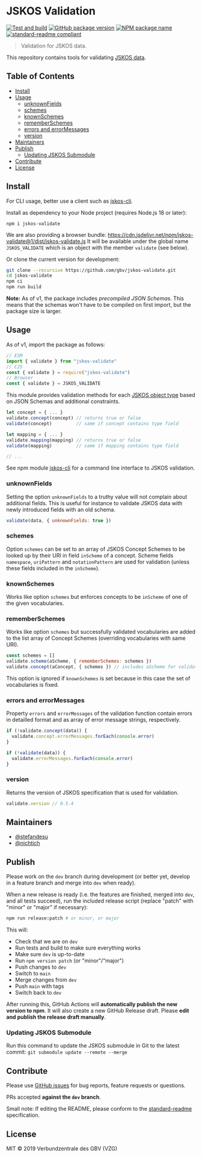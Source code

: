 # JSKOS Validation

[![Test and build](https://github.com/gbv/jskos-validate/actions/workflows/test-and-build.yml/badge.svg)](https://github.com/gbv/jskos-validate/actions/workflows/test-and-build.yml)
[![GitHub package version](https://img.shields.io/github/package-json/v/gbv/jskos-validate.svg?label=version)](https://github.com/gbv/jskos-validate)
[![NPM package name](https://img.shields.io/badge/npm-jskos--validate-blue.svg)](https://www.npmjs.com/package/jskos-validate)
[![standard-readme compliant](https://img.shields.io/badge/readme%20style-standard-brightgreen.svg)](https://github.com/RichardLitt/standard-readme)

> Validation for JSKOS data.

This repository contains tools for validating [JSKOS data](http://gbv.github.io/jskos/).

## Table of Contents

- [Install](#install)
- [Usage](#usage)
  - [unknownFields](#unknownfields)
  - [schemes](#schemes)
  - [knownSchemes](#knownschemes)
  - [rememberSchemes](#rememberschemes)
  - [errors and errorMessages](#errors-and-errormessages)
  - [version](#version)
- [Maintainers](#maintainers)
- [Publish](#publish)
  - [Updating JSKOS Submodule](#updating-jskos-submodule)
- [Contribute](#contribute)
- [License](#license)

## Install

For CLI usage, better use a client such as [jskos-cli](https://www.npmjs.com/package/jskos-cli).

Install as dependency to your Node project (requires Node.js 18 or later):

```
npm i jskos-validate
```

We are also providing a browser bundle: https://cdn.jsdelivr.net/npm/jskos-validate@1/dist/jskos-validate.js It will be available under the global name `JSKOS_VALIDATE` which is an object with the member `validate` (see below).

Or clone the current version for development:

```bash
git clone --recursive https://github.com/gbv/jskos-validate.git
cd jskos-validate
npm ci
npm run build
```

**Note:** As of v1, the package includes *precompiled JSON Schemas*. This means that the schemas won't have to be compiled on first import, but the package size is larger.

## Usage

As of v1, import the package as follows:

```js
// ESM
import { validate } from "jskos-validate"
// CJS
const { validate } = require("jskos-validate")
// Browser
const { validate } = JSKOS_VALIDATE
```

This module provides validation methods for each [JSKOS object type](http://gbv.github.io/jskos/jskos.html#object-types) based on JSON Schemas and additional constraints.

```js
let concept = { ... }
validate.concept(concept) // returns true or false
validate(concept)         // same if concept contains type field

let mapping = { ... }
validate.mapping(mapping) // returns true or false
validate(mapping)         // same if mapping contains type field

// ...
```

See npm module [jskos-cli](https://www.npmjs.com/package/jskos-cli) for a command line interface to JSKOS validation.

### unknownFields

Setting the option `unknownFields` to a truthy value will not complain about additional fields. This is useful for instance to validate JSKOS data with newly introduced fields with an old schema.

```js
validate(data, { unknownFields: true })
```

### schemes

Option `schemes` can be set to an array of JSKOS Concept Schemes to be looked up by their URI in field `inScheme` of a concept. Scheme fields `namespace`, `uriPattern` and `notationPattern` are used for validation (unless these fields included in the `inScheme`).

### knownSchemes

Works like option `schemes` but enforces concepts to be `inScheme` of one of the given vocabularies.

### rememberSchemes

Works like option `schemes` but successfully validated vocabularies are added to the list array of Concept Schemes (overriding vocabularies with same URI).

```js
const schemes = []
validate.scheme(aScheme, { rememberSchemes: schemes })
validate.concept(aConcept, { schemes }) // includes aScheme for validation
```

This option is ignored if `knownSchemes` is set because in this case the set of vocabularies is fixed.

### errors and errorMessages

Property `errors` and `errorMessages` of the validation function contain errors in detailled format and as array of error message strings, respectively.

```js
if (!validate.concept(data)) {
  validate.concept.errorMessages.forEach(console.error)
}

if (!validate(data)) {
  validate.errorMessages.forEach(console.error)
}
```

### version

Returns the version of JSKOS specification that is used for validation.

```js
validate.version // 0.5.4
```

## Maintainers

- [@stefandesu](https://github.com/stefandesu)
- [@nichtich](https://github.com/nichtich)

## Publish

Please work on the `dev` branch during development (or better yet, develop in a feature branch and merge into `dev` when ready).

When a new release is ready (i.e. the features are finished, merged into `dev`, and all tests succeed), run the included release script (replace "patch" with "minor" or "major" if necessary):

```bash
npm run release:patch # or minor, or major
```

This will:
- Check that we are on `dev`
- Run tests and build to make sure everything works
- Make sure `dev` is up-to-date
- Run `npm version patch` (or "minor"/"major")
- Push changes to `dev`
- Switch to `main`
- Merge changes from `dev`
- Push `main` with tags
- Switch back to `dev`

After running this, GitHub Actions will **automatically publish the new version to npm**. It will also create a new GitHub Release draft. Please **edit and publish the release draft manually**.

### Updating JSKOS Submodule

Run this command to update the JSKOS submodule in Git to the latest commit: `git submodule update --remote --merge`

## Contribute

Please use [GitHub issues](https://github.com/gbv/jskos-validate/issues) for bug reports, feature requests or questions.

PRs accepted **against the `dev` branch**.

Small note: If editing the README, please conform to the [standard-readme](https://github.com/RichardLitt/standard-readme) specification.

## License

MIT © 2019 Verbundzentrale des GBV (VZG)
